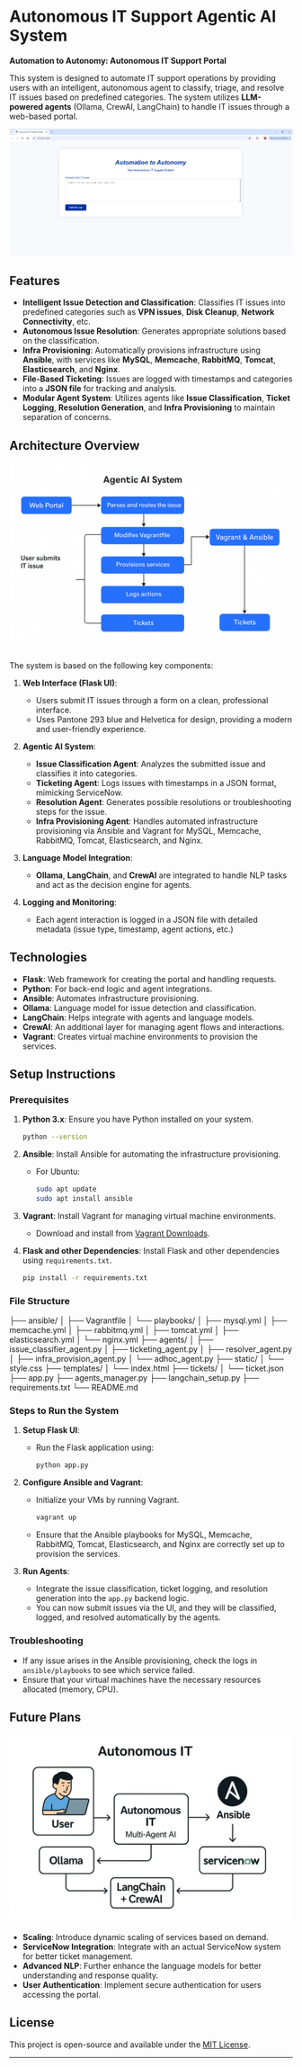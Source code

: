 # Autonomous IT Support Agentic AI System

**Automation to Autonomy: Autonomous IT Support Portal**

This system is designed to automate IT support operations by providing users with an intelligent, autonomous agent to classify, triage, and resolve IT issues based on predefined categories. The system utilizes **LLM-powered agents** (Ollama, CrewAI, LangChain) to handle IT issues through a web-based portal.

![Web Interface - UI](docs/images/UI.png)

## Features

* **Intelligent Issue Detection and Classification**: Classifies IT issues into predefined categories such as **VPN issues**, **Disk Cleanup**, **Network Connectivity**, etc.
* **Autonomous Issue Resolution**: Generates appropriate solutions based on the classification.
* **Infra Provisioning**: Automatically provisions infrastructure using **Ansible**, with services like **MySQL**, **Memcache**, **RabbitMQ**, **Tomcat**, **Elasticsearch**, and **Nginx**.
* **File-Based Ticketing**: Issues are logged with timestamps and categories into a **JSON file** for tracking and analysis.
* **Modular Agent System**: Utilizes agents like **Issue Classification**, **Ticket Logging**, **Resolution Generation**, and **Infra Provisioning** to maintain separation of concerns.

## Architecture Overview

![Flow Diagram](docs/images/Agentic_AI_on_Local_Environment.png)

The system is based on the following key components:

1. **Web Interface (Flask UI)**:

   * Users submit IT issues through a form on a clean, professional interface.
   * Uses Pantone 293 blue and Helvetica for design, providing a modern and user-friendly experience.

2. **Agentic AI System**:

   * **Issue Classification Agent**: Analyzes the submitted issue and classifies it into categories.
   * **Ticketing Agent**: Logs issues with timestamps in a JSON format, mimicking ServiceNow.
   * **Resolution Agent**: Generates possible resolutions or troubleshooting steps for the issue.
   * **Infra Provisioning Agent**: Handles automated infrastructure provisioning via Ansible and Vagrant for MySQL, Memcache, RabbitMQ, Tomcat, Elasticsearch, and Nginx.

3. **Language Model Integration**:

   * **Ollama**, **LangChain**, and **CrewAI** are integrated to handle NLP tasks and act as the decision engine for agents.

4. **Logging and Monitoring**:

   * Each agent interaction is logged in a JSON file with detailed metadata (issue type, timestamp, agent actions, etc.)

## Technologies

* **Flask**: Web framework for creating the portal and handling requests.
* **Python**: For back-end logic and agent integrations.
* **Ansible**: Automates infrastructure provisioning.
* **Ollama**: Language model for issue detection and classification.
* **LangChain**: Helps integrate with agents and language models.
* **CrewAI**: An additional layer for managing agent flows and interactions.
* **Vagrant**: Creates virtual machine environments to provision the services.

## Setup Instructions

### Prerequisites

1. **Python 3.x**:
   Ensure you have Python installed on your system.

   ```bash
   python --version
   ```

2. **Ansible**:
   Install Ansible for automating the infrastructure provisioning.

   * For Ubuntu:

     ```bash
     sudo apt update
     sudo apt install ansible
     ```

3. **Vagrant**:
   Install Vagrant for managing virtual machine environments.

   * Download and install from [Vagrant Downloads](https://www.vagrantup.com/downloads).

4. **Flask and other Dependencies**:
   Install Flask and other dependencies using `requirements.txt`.

   ```bash
   pip install -r requirements.txt
   ```

### File Structure

├── ansible/
│   ├── Vagrantfile
│   └── playbooks/
│       ├── mysql.yml
│       ├── memcache.yml
│       ├── rabbitmq.yml
│       ├── tomcat.yml
│       ├── elasticsearch.yml
│       └── nginx.yml
├── agents/
│   ├── issue_classifier_agent.py
│   ├── ticketing_agent.py
│   ├── resolver_agent.py
│   ├── infra_provision_agent.py
│   └── adhoc_agent.py
├── static/
│   └── style.css
├── templates/
│   └── index.html
├── tickets/
│   └── ticket.json
├── app.py
├── agents_manager.py
├── langchain_setup.py
├── requirements.txt
└── README.md


### Steps to Run the System

1. **Setup Flask UI**:

   * Run the Flask application using:

     ```bash
     python app.py
     ```

2. **Configure Ansible and Vagrant**:

   * Initialize your VMs by running Vagrant.

     ```bash
     vagrant up
     ```
   * Ensure that the Ansible playbooks for MySQL, Memcache, RabbitMQ, Tomcat, Elasticsearch, and Nginx are correctly set up to provision the services.

3. **Run Agents**:

   * Integrate the issue classification, ticket logging, and resolution generation into the `app.py` backend logic.
   * You can now submit issues via the UI, and they will be classified, logged, and resolved automatically by the agents.

### Troubleshooting

* If any issue arises in the Ansible provisioning, check the logs in `ansible/playbooks` to see which service failed.
* Ensure that your virtual machines have the necessary resources allocated (memory, CPU).

## Future Plans

![Flow Diagram](docs/images/Future_Plans.jpeg)

* **Scaling**: Introduce dynamic scaling of services based on demand.
* **ServiceNow Integration**: Integrate with an actual ServiceNow system for better ticket management.
* **Advanced NLP**: Further enhance the language models for better understanding and response quality.
* **User Authentication**: Implement secure authentication for users accessing the portal.

## License

This project is open-source and available under the [MIT License](LICENSE).

---
